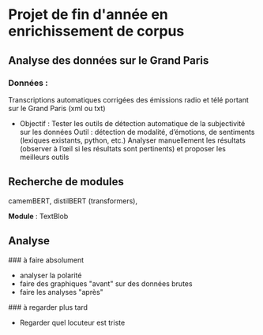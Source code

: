 # Projet de fin d'année en enrichissement de corpus 
## Analyse des données sur le Grand Paris
### Données :
Transcriptions automatiques corrigées des émissions radio et télé portant sur le
Grand Paris (xml ou txt)
- Objectif :
Tester les outils de détection automatique de la subjectivité sur les données
Outil : détection de modalité, d’émotions, de sentiments (lexiques
existants, python, etc.)
Analyser manuellement les résultats (observer à l’œil si les résultats sont
pertinents) et proposer les meilleurs outils

## Recherche de modules
camemBERT, distilBERT (transformers), 

__Module__ : TextBlob

## Analyse
### à faire absolument 
* analyser la polarité
* faire des graphiques "avant" sur des données brutes
* faire les analyses "après"

### à regarder plus tard
* Regarder quel locuteur est triste 

